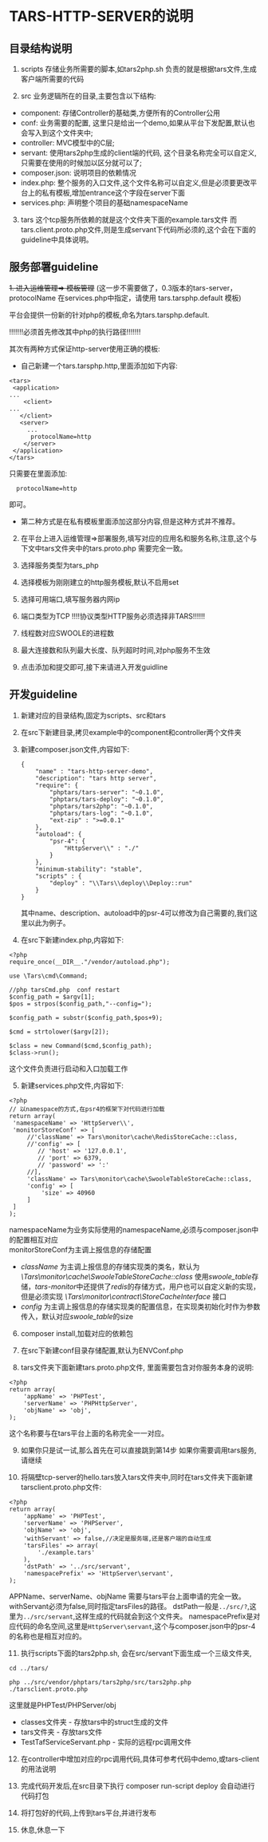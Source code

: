 # TARS-HTTP-SERVER的说明

## 目录结构说明

1. scripts
存储业务所需要的脚本,如tars2php.sh 负责的就是根据tars文件,生成客户端所需要的代码


2. src 
业务逻辑所在的目录,主要包含以下结构:
- component: 存储Controller的基础类,方便所有的Controller公用
- conf: 业务需要的配置, 这里只是给出一个demo,如果从平台下发配置,默认也会写入到这个文件夹中;
- controller: MVC模型中的C层;
- servant: 使用tars2php生成的client端的代码, 这个目录名称完全可以自定义,只需要在使用的时候加以区分就可以了; 
- composer.json: 说明项目的依赖情况
- index.php: 整个服务的入口文件,这个文件名称可以自定义,但是必须要更改平台上的私有模板,增加entrance这个字段在server下面
- services.php: 声明整个项目的基础namespaceName

3. tars
这个tcp服务所依赖的就是这个文件夹下面的example.tars文件 
而tars.client.proto.php文件,则是生成servant下代码所必须的,这个会在下面的guideline中具体说明。

## 服务部署guideline

~~1. 进入运维管理=> 模板管理~~ 
(这一步不需要做了，0.3版本的tars-server， protocolName 在services.php中指定，请使用 tars.tarsphp.default 模板)

平台会提供一份新的针对php的模板,命名为tars.tarsphp.default. 

!!!!!!!必须首先修改其中php的执行路径!!!!!!!

其次有两种方式保证http-server使用正确的模板:
* 自己新建一个tars.tarsphp.http,里面添加如下内容:

```
<tars>
 <application>
...
    <client>
...
   </client>
   <server>
     ...
      protocolName=http
    </server>
 </application>
</tars>
```

只需要在<server>里面添加:
```
  protocolName=http
```
即可。
* 第二种方式是在私有模板里面添加这部分内容,但是这种方式并不推荐。


2. 在平台上进入运维管理=>部署服务,填写对应的应用名和服务名称,注意,这个与下文中tars文件夹中的tars.proto.php
需要完全一致。

3. 选择服务类型为tars_php

4. 选择模板为刚刚建立的http服务模板,默认不启用set

5. 选择可用端口,填写服务器内网ip

6. 端口类型为TCP
!!!!协议类型HTTP服务必须选择非TARS!!!!!!

7. 线程数对应SWOOLE的进程数

8. 最大连接数和队列最大长度、队列超时时间,对php服务不生效

9. 点击添加和提交即可,接下来请进入开发guidline


## 开发guideline

1. 新建对应的目录结构,固定为scripts、src和tars

2. 在src下新建目录,拷贝example中的component和controller两个文件夹

3. 新建composer.json文件,内容如下:
   ```
   {
       "name" : "tars-http-server-demo",
       "description": "tars http server",
       "require": {
           "phptars/tars-server": "~0.1.0",
           "phptars/tars-deploy": "~0.1.0",
           "phptars/tars2php": "~0.1.0",
           "phptars/tars-log": "~0.1.0",
           "ext-zip" : ">=0.0.1"
       },
       "autoload": {
           "psr-4": {
               "HttpServer\\" : "./"
           }
       },
       "minimum-stability": "stable",
       "scripts" : {
           "deploy" : "\\Tars\\deploy\\Deploy::run"
       }
   }

   ```
   其中name、description、autoload中的psr-4可以修改为自己需要的,我们这里以此为例子。

4. 在src下新建index.php,内容如下:
```
<?php
require_once(__DIR__."/vendor/autoload.php");

use \Tars\cmd\Command;

//php tarsCmd.php  conf restart
$config_path = $argv[1];
$pos = strpos($config_path,"--config=");

$config_path = substr($config_path,$pos+9);

$cmd = strtolower($argv[2]);

$class = new Command($cmd,$config_path);
$class->run();

```
这个文件负责进行启动和入口加载工作

5. 新建services.php文件,内容如下:
```  
<?php  
// 以namespace的方式,在psr4的框架下对代码进行加载  
return array(  
 'namespaceName' => 'HttpServer\\', 
 'monitorStoreConf' => [
	 //'className' => Tars\monitor\cache\RedisStoreCache::class,
	 //'config' => [
		// 'host' => '127.0.0.1',  
		// 'port' => 6379,  
		// 'password' => ':'
	 //],
	 'className' => Tars\monitor\cache\SwooleTableStoreCache::class,
	 'config' => [
		 'size' => 40960
	 ]
 ]
);  
```  
namespaceName为业务实际使用的namespaceName,必须与composer.json中的配置相互对应  
monitorStoreConf为主调上报信息的存储配置
 - *className* 为主调上报信息的存储实现类的类名，默认为 *\Tars\monitor\cache\SwooleTableStoreCache::class*  使用*swoole_table*存储，*tars-monitor*中还提供了*redis*的存储方式，用户也可以自定义新的实现，但是必须实现 *\Tars\monitor\contract\StoreCacheInterface* 接口 
 - *config* 为主调上报信息的存储实现类的配置信息，在实现类初始化时作为参数传入，默认对应*swoole_table*的size

6. composer install,加载对应的依赖包

7. 在src下新建conf目录存储配置,默认为ENVConf.php

8. tars文件夹下面新建tars.proto.php文件, 里面需要包含对你服务本身的说明:
```
<?php
return array(
    'appName' => 'PHPTest',
    'serverName' => 'PHPHttpServer',
    'objName' => 'obj',
);
```
这个名称要与在tars平台上面的名称完全一一对应。



9. 如果你只是试一试,那么首先在可以直接跳到第14步 如果你需要调用tars服务,请继续

10. 将隔壁tcp-server的hello.tars放入tars文件夹中,同时在tars文件夹下面新建tarsclient.proto.php文件:
```
<?php
return array(
    'appName' => 'PHPTest',
    'serverName' => 'PHPServer',
    'objName' => 'obj',
    'withServant' => false,//决定是服务端,还是客户端的自动生成
    'tarsFiles' => array(
        './example.tars'
    ),
    'dstPath' => '../src/servant',
    'namespacePrefix' => 'HttpServer\servant',
);
```

APPName、serverName、objName 需要与tars平台上面申请的完全一致。withServant必须为false,同时指定tarsFiles的路径。
dstPath一般是`../src/?`,这里为`../src/servant`,这样生成的代码就会到这个文件夹。
namespacePrefix是对应代码的命名空间,这里是`HttpServer\servant`,这个与composer.json中的psr-4的名称也是相互对应的。

11. 执行scripts下面的tars2php.sh, 会在src/servant下面生成一个三级文件夹,
```
cd ../tars/

php ../src/vendor/phptars/tars2php/src/tars2php.php ./tarsclient.proto.php
```


这里就是PHPTest/PHPServer/obj 
* classes文件夹 - 存放tars中的struct生成的文件
* tars文件夹 - 存放tars文件
* TestTafServiceServant.php - 实际的远程rpc调用文件


12. 在controller中增加对应的rpc调用代码,具体可参考代码中demo,或tars-client的用法说明

13. 完成代码开发后,在src目录下执行 composer run-script deploy 会自动进行代码打包

14. 将打包好的代码,上传到tars平台,并进行发布

15. 休息,休息一下
